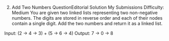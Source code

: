 2. Add Two Numbers  QuestionEditorial Solution  My Submissions
Difficulty: Medium
You are given two linked lists representing two non-negative numbers. 
The digits are stored in reverse order and each of their nodes contain a single digit.
 Add the two numbers and return it as a linked list.

Input: (2 -> 4 -> 3) + (5 -> 6 -> 4)
Output: 7 -> 0 -> 8